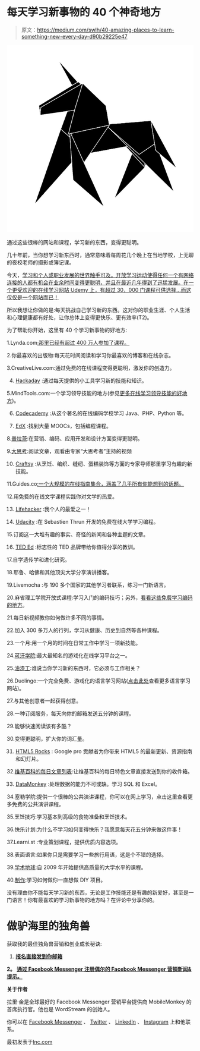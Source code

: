 # 每天学习新事物的 40 个神奇地方

> 原文：<https://medium.com/swlh/40-amazing-places-to-learn-something-new-every-day-d90b29225e47>

![](img/b6ed9c39c23cf74e0b55a17a1fbc07d6.png)

通过这些很棒的网站和课程，学习新的东西，变得更聪明。

几十年前，当你想学习新东西时，通常意味着每周花几个晚上在当地学校，上无聊的夜校老师的摄影或簿记课。

今天，[学习和个人或职业发展的世界触手可及。开放学习运动使得任何一个有网络连接的人都有机会在业余时间变得更聪明，并且在最近几年得到了迅猛发展。在一个更受欢迎的在线学习网站 Udemy 上，有超过 30，000 门课程可供选择…而这仅仅是一个网站而已！](https://www.inc.com/larry-kim/8-skills-your-child-needs-to-be-the-next-great-entrepreneur.html)

所以我想让你做的是:每天挑战自己学习新的东西。这对你的职业生涯、个人生活和心理健康都有好处，让你总体上变得更快乐、更有效率(T2)。

为了帮助你开始，这里有 40 个学习新事物的好地方:

1.Lynda.com[:那里已经有超过 400 万人参加了课程。](http://www.lynda.com/)

2.你最喜欢的出版物:每天花时间阅读和学习你最喜欢的博客和在线杂志。

3.CreativeLive.com:通过免费的在线课程变得更聪明，激发你的创造力。

4. [Hackaday](http://hackaday.com/) :通过每天提供的小工具学习新的技能和知识。

5.MindTools.com:一个学习领导技能的地方(参见[更多在线学习领导技能的好地方](https://www.inc.com/larry-kim/9-places-to-learn-leadership-skills-for-free.html))。

6. [Codecademy](http://www.codecademy.com/) :从这个著名的在线编码学校学习 Java、PHP、Python 等。

7. [EdX](https://www.edx.org/) :找到大量 MOOCs，包括编程课程。

8.[普拉茨](https://courses.platzi.com/):在营销、编码、应用开发和设计方面变得更聪明。

9.[大思考](http://bigthink.com/):阅读文章，观看由专家“大思考者”主持的视频

10. [Craftsy](http://www.craftsy.com/classes) :从烹饪、编织、缝纫、蛋糕装饰等方面的专家导师那里学习有趣的新技能。

11.Guides.co[:一个大规模的在线指南集合，涵盖了几乎所有你能想到的话题。](http://guides.co/)

12.用免费的在线文学课程实践你对文学的热爱。

13. [Lifehacker](http://lifehacker.com/) :我个人的最爱之一！

14. [Udacity](https://www.udacity.com/) :在 Sebastien Thrun 开发的免费在线大学学习编程。

15.订阅这一大堆有趣的事实、奇怪的新闻和各种主题的文章。

16. [TED Ed](http://ed.ted.com/) :标志性的 TED 品牌带给你值得分享的教训。

17.自学遗传学和进化研究。

18.耶鲁、哈佛和其他顶尖大学分享演讲播客。

19.Livemocha :与 190 多个国家的其他学习者联系，练习一门新语言。

20.麻省理工学院开放式课程:学习入门的编码技巧；另外，[看看这些免费学习编码的地方](https://www.inc.com/larry-kim/9-places-you-can-learn-how-to-code-for-free.html)。

21.每日新视频教你如何做许多不同的事情。

22.加入 300 多万人的行列，学习从健康、历史到自然等各种课程。

23.一个月:用一个月的时间在日常工作中学习一项新技能。

24.[可汗学院](https://www.khanacademy.org/):最大最知名的游戏化在线学习平台之一。

25.[油漆工](http://get.yousician.com/):谁说当你学习新的东西时，它必须与工作相关？

26.Duolingo:一个完全免费、游戏化的语言学习网站([点击此处](https://www.inc.com/larry-kim/9-places-to-learn-a-new-language-online-for-fre.html)查看更多语言学习网站)。

27.与其他创意者一起获得创意。

28.一种订阅服务，每天向你的邮箱发送五分钟的课程。

29.能够快速阅读该有多酷？

30.变得更聪明，扩大你的词汇量。

31. [HTML5 Rocks](http://www.html5rocks.com/en/) : Google pro 贡献者为你带来 HTML5 的最新更新、资源指南和幻灯片。

32.[维基百科的每日文章列表](http://lists.wikimedia.org/mailman/listinfo/daily-article-l):让维基百科的每日特色文章直接发送到你的收件箱。

33. [DataMonkey](http://datamonkey.pro/) :处理数据的能力不可或缺。学习 SQL 和 Excel。

34.塞勒学院:提供一个很棒的公共演讲课程，你可以在网上学习，点击这里查看更多免费的公共演讲课程。

35.烹饪技巧:学习基本到高级的食物准备和烹饪技术。

36.快乐计划:为什么不学习如何变得快乐？我愿意每天花五分钟来做这件事！

37.Learni.st :专业策划课程，提供优质内容选项。

38.表面语言:如果你只是需要学习一些旅行用语，这是个不错的选择。

39.[学术地球](http://academicearth.org/):自 2009 年开始提供高质量的大学水平的课程。

40.[制作](http://makezine.com/):学习如何做你一直想做 DIY 项目。

没有理由你不能每天学习新的东西，无论是工作技能还是有趣的新爱好，甚至是一门语言！你有最喜欢的学习新事物的地方吗？在评论中分享你的。

# 做驴海里的独角兽

获取我的最佳独角兽营销和创业成长秘诀:

1. [**报名直接发到你邮箱**](https://mobilemonkey.com/blog-subscription)

**2。** [**通过 Facebook Messenger 注册偶尔的 Facebook Messenger 营销新闻&提示。**](http://m.me/447438332063924?ref=e58448cdd16367419b279793544e132f5388067506f92c92e6)

**关于作者**

拉里·金是全球最好的 Facebook Messenger 营销平台提供商 MobileMonkey 的首席执行官。他也是 WordStream 的创始人。

你可以在 [Facebook Messenger](http://m.me/447438332063924?ref=e58448cdd16367419b279793544e132f5388067506f92c92e6) 、 [Twitter](https://twitter.com/larrykim) 、 [LinkedIn](https://www.linkedin.com/in/larrykim) 、 [Instagram](https://www.instagram.com/kim_larry/) 上和他联系。

最初发表于[Inc.com](https://www.inc.com/larry-kim/40-amazing-places-to-learn-something-new-every-day.html)